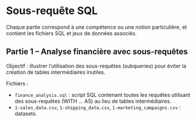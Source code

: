 # Sous-requête SQL

Chaque partie correspond à une compétence ou une notion particulière, et contient les fichiers SQL et jeux de données associés.

## Partie 1 – Analyse financière avec sous-requêtes

Objectif : illustrer l’utilisation des sous-requêtes (subqueries) pour éviter la création de tables intermédiaires inutiles.

Fichiers :
- `finance_analysis.sql` : script SQL contenant toutes les requêtes utilisant des sous-requêtes (WITH ... AS) au lieu de tables intermédiaires.
- `1-sales_data.csv`, `1-shipping_data.csv`, `1-marketing_campaigns.csv` : datasets.
